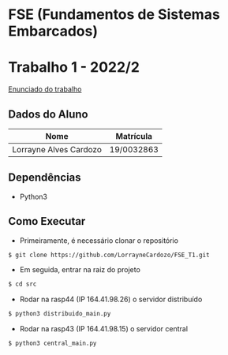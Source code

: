 # FSE (Fundamentos de Sistemas Embarcados)
# Trabalho 1 - 2022/2

[Enunciado do trabalho](https://gitlab.com/fse_fga/trabalhos-2022_2/trabalho-1-2022-2)

## Dados do Aluno

| Nome | Matrícula  |
| :-: | :-: |
| Lorrayne Alves Cardozo | 19/0032863 |

## Dependências

- Python3

## Como Executar
- Primeiramente, é necessário clonar o repositório 
```bash
$ git clone https://github.com/LorrayneCardozo/FSE_T1.git
```

- Em seguida, entrar na raiz do projeto
 ```bash
$ cd src
 ```

 - Rodar na rasp44 (IP 164.41.98.26) o servidor distribuído
 ```bash
$ python3 distribuido_main.py
 ```

 - Rodar na rasp43 (IP 164.41.98.15) o servidor central
 ```bash
$ python3 central_main.py
 ```